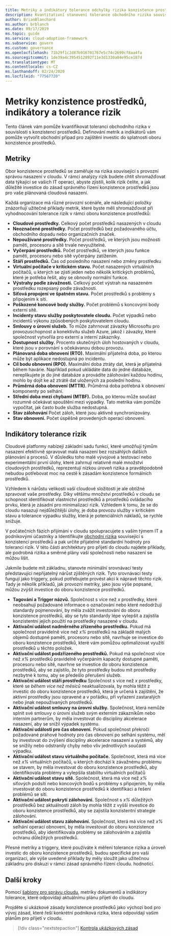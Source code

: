 ```yaml
---
title: Metriky a indikátory tolerance odchylky rizika konzistence prostředků
description: Kvantitativní stanovení tolerance obchodního rizika souvisejícího s konzistencí prostředků v rozhraní Microsoft Cloud pro přijetí v Azure.
author: BrianBlanchard
ms.author: brblanch
ms.date: 09/17/2019
ms.topic: guide
ms.service: cloud-adoption-framework
ms.subservice: govern
ms.custom: governance
ms.openlocfilehash: 71b29f1c2d87b916701767e5c74c2699cf8aa4fa
ms.sourcegitcommit: 1de39a4c3954512892f11e3d1330a04e95ce187d
ms.translationtype: MT
ms.contentlocale: cs-CZ
ms.lasthandoff: 02/24/2020
ms.locfileid: "77567720"
---
```

# <a name="resource-consistency-metrics-indicators-and-risk-tolerance"></a>Metriky konzistence prostředků, indikátory a tolerance rizik

Tento článek vám pomůže kvantifikovat toleranci obchodního rizika v souvislosti s konzistencí prostředků. Definování metrik a indikátorů vám pomůže vytvořit obchodní případ pro zajištění investic do splatnosti oboru konzistence prostředků.

## <a name="metrics"></a>Metriky

Obor konzistence prostředků se zaměřuje na rizika související s provozní správou nasazení v cloudu. V rámci analýzy rizik budete chtít shromažďovat data týkající se vašich IT operací, abyste zjistili, kolik rizik čelíte, a jak důležité investice do zásad správného řízení konzistence prostředků jsou pro vaše plánovaná cloudová nasazení.

Každá organizace má různé provozní scénáře, ale následující položky znázorňují užitečné příklady metrik, které byste měli shromažďovat při vyhodnocování tolerance rizik v rámci oboru konzistence prostředků:

- **Cloudové prostředky.** Celkový počet prostředků nasazených v cloudu
- **Neoznačené prostředky.** Počet prostředků bez požadovaného účtu, obchodního dopadu nebo organizačních značek.
- **Nepoužívané prostředky.** Počet prostředků, ve kterých jsou možnosti paměti, procesoru a sítě trvale nevyužitelné.
- **Vyčerpání prostředků.** Počet prostředků, ve kterých jsou funkce paměti, procesoru nebo sítě vyčerpány zatížením.
- **Stáří prostředků.** Čas od posledního nasazení nebo změny prostředku
- **Virtuální počítače v kritickém stavu.** Počet nasazených virtuálních počítačů, u kterých se zjistí jeden nebo několik kritických problémů, které je potřeba řešit, aby se obnovily normální funkce.
- **Výstrahy podle závažnosti.** Celkový počet výstrah na nasazeném prostředku rozepsaný podle závažnosti.
- **Síťová propojení ve špatném stavu.** Počet prostředků s problémy s připojením k síti.
- **Poškozené koncové body služby.** Počet problémů s koncovými body externí sítě.
- **Incidenty stavu služby poskytovatele cloudu.** Počet výpadků nebo incidentů výkonu způsobených poskytovatelem cloudu.
- **Smlouvy o úrovni služeb.** To může zahrnovat závazky Microsoftu pro provozuschopnost a konektivitu služeb Azure, jakož i závazky, které společnost vytvořila pro externí a interní zákazníky.
- **Dostupnost služby.** Procento skutečných úloh hostovaných v cloudu, které jsou v porovnání s očekávanou dobou provozu.
- **Plánovaná doba obnovení (RTO).** Maximální přijatelná doba, po kterou může být aplikace nedostupná po incidentu.
- **Cíl bodu obnovení (RPO).** Maximální doba ztráty dat, která je přijatelná během havárie. Například pokud ukládáte data do jedné databáze, nereplikujete je do jiné databáze a provádíte zálohování každou hodinu, mohlo by dojít ke až ztrátě dat uložených za poslední hodinu.
- **Průměrná doba obnovení (MTTR).** Průměrná doba potřebná k obnovení komponenty po selhání.
- **Střední doba mezi chybami (MTBF).** Doba, po kterou může součást rozumně očekávat spouštění mezi výpadky. Tato metrika vám pomůže vypočítat, jak často bude služba nedostupná.
- **Stav zálohování** Počet záloh, které jsou aktivně synchronizovány.
- **Stav obnovení.** Počet úspěšně provedených operací obnovení.

## <a name="risk-tolerance-indicators"></a>Indikátory tolerance rizik

Cloudové platformy nabízejí základní sadu funkcí, které umožňují týmům nasazení efektivně spravovat malá nasazení bez rozsáhlých dalších plánování a procesů. V důsledku toho malé vývojové a testovací nebo experimentální první úlohy, které zahrnují relativně malé množství cloudových prostředků, reprezentují nízkou úroveň rizika a pravděpodobně nebudou potřebovat moc na cestě k zásadám konzistence formálních prostředků.

Vzhledem k nárůstu velikosti vaší cloudové složitosti je ale obtížné spravovat vaše prostředky. Díky většímu množství prostředků v cloudu se schopnost identifikovat vlastnictví prostředků a prostředků ovládacího prvku, která je zásadní pro minimalizaci rizik. Vzhledem k tomu, že se do cloudu nasazují nejdůležitější úlohy, je doba provozu služby v kritickém stavu a tolerance výpadku služby, která je potenciálních nákladů, se rychle snižuje.

V počátečních fázích přijímání v cloudu spolupracujete s vaším týmem IT a podnikovými účastníky a Identifikujte [obchodní rizika](./business-risks.md) související s konzistencí prostředků a pak určíte přijatelné standardní hodnoty pro toleranci rizik. V této části architektury pro přijetí do cloudu najdete příklady, ale podrobná rizika a směrné plány vaší společnosti nebo nasazení se můžou lišit.

Jakmile budete mít základnu, stanovte minimální srovnávací testy představující nepřijatelný nárůst zjištěných rizik. Tyto srovnávací testy fungují jako triggery, pokud potřebujete provést akci k nápravě těchto rizik. Tady je několik příkladů, jak provozní metriky, jako jsou výše popsané, můžou zvýšit investice do oboru konzistence prostředků.

- **Tagování a Trigger názvů.** Společnost s více než _x_ prostředky, které neobsahují požadované informace o označování nebo které nedodržují standardy pojmenování, by měla zvážit investování do oboru konzistence prostředků, aby se tyto standardy lépe vylepšit a zajistila konzistentní jejich použití na prostředky nasazené v cloudu.
- **Aktivační událost nadměrného zřízeného prostředku.** Pokud má společnost pravidelně více než _x%_ prostředků na základě malých objemů dostupné paměti, procesoru nebo sítě, navrhuje se investice do oboru konzistence prostředků, které vám pomůžou optimalizovat využití prostředků u těchto položek.
- **Aktivační událost podzřízeného prostředků.** Pokud má společnost více než _x%_ prostředků pravidelně vyčerpáním kapacity dostupné paměti, procesoru nebo sítě, navrhne se investice do oboru konzistence prostředků, aby se zajistilo, že tyto prostředky budou mít prostředky nezbytné k tomu, aby se předešlo přerušení služeb.
- **Aktivační událost stáří prostředku** Společnost s více než _x_ prostředky, které se _během více než měsíců_ neaktualizovala, by mohla těžit z investic do oboru konzistence prostředků, která je určená k zajištění, že aktivní prostředky jsou opravené a v pořádku, při vyřazení zastaralých nebo jinak nepoužívaných prostředků.
- **Aktivační událost smlouvy na úrovni služby.** Společnost, která nemůže splnit své smlouvy o úrovni služeb svým externím zákazníkům nebo interním partnerům, by měla investovat do disciplíny akcelerace nasazení, aby se snížil výpadek systému.
- **Aktivační události pro čas obnovení.** Pokud společnost překročí požadované prahové hodnoty pro čas obnovení po selhání systému, měl by investovat do zvýšení disciplíny akcelerace nasazení a systémů, aby se snížily nebo odstranily chyby nebo vliv jednotlivých součástí výpadku.
- **Aktivační událost stavu virtuálního počítače.** Společnost, která má více než _x%_ virtuálních počítačů, u kterých dochází k závažnému problému se stavem, by měla investovat do oboru konzistence prostředků, aby identifikovala problémy a vylepšila stabilitu virtuálních počítačů
- **Aktivační událost stavu sítě.** Společnost, která má více než _x%_ síťových podsítí nebo koncových bodů s problémy s připojením, by měla investovat do oboru konzistence prostředků k identifikaci a řešení problémů se sítí.
- **Aktivační událost pokrytí zálohování.** Společnost s _x%_ důležitých prostředků bez aktuálnosti záloh by mohla těžit z vyšší investice do oboru konzistence prostředků, aby se zajistila konzistentní strategie zálohování.
- **Aktivační událost stavu zálohování.** Společnost, která má více než _x%_ selhání operací obnovení, by měla investovat do oboru konzistence prostředků, aby identifikovala problémy se zálohováním a zajistila ochranu důležitých prostředků.

Přesné metriky a triggery, které používáte k měření tolerance rizika a úroveň investic do oboru konzistence prostředků, budou specifické pro vaši organizaci, ale výše uvedené příklady by měly sloužit jako užitečnou základnu pro diskuzi v rámci zásad správného řízení cloudu. hodnotící.

## <a name="next-steps"></a>Další kroky

Pomocí [šablony pro správu cloudu](./template.md), metriky dokumentů a indikátory tolerance, které odpovídají aktuálnímu plánu přijetí do cloudu.

Projděte si ukázkové zásady konzistence prostředků jako výchozí bod pro vývoj zásad, které řeší konkrétní podniková rizika, která odpovídají vašim plánům pro přijetí v cloudu.

> [!div class="nextstepaction"]
> [Kontrola ukázkových zásad](./policy-statements.md)
